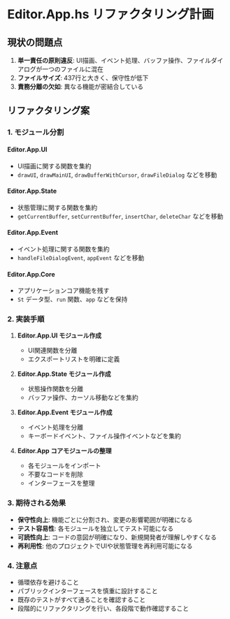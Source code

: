 # Editor.App.hs リファクタリング計画

## 現状の問題点

1. **単一責任の原則違反**: UI描画、イベント処理、バッファ操作、ファイルダイアログが一つのファイルに混在
2. **ファイルサイズ**: 437行と大きく、保守性が低下
3. **責務分離の欠如**: 異なる機能が密結合している

## リファクタリング案

### 1. モジュール分割

#### Editor.App.UI
- UI描画に関する関数を集約
- `drawUI`, `drawMainUI`, `drawBufferWithCursor`, `drawFileDialog` などを移動

#### Editor.App.State
- 状態管理に関する関数を集約
- `getCurrentBuffer`, `setCurrentBuffer`, `insertChar`, `deleteChar` などを移動

#### Editor.App.Event
- イベント処理に関する関数を集約
- `handleFileDialogEvent`, `appEvent` などを移動

#### Editor.App.Core
- アプリケーションコア機能を残す
- `St` データ型、`run` 関数、`app` などを保持

### 2. 実装手順

1. **Editor.App.UI モジュール作成**
   - UI関連関数を分離
   - エクスポートリストを明確に定義

2. **Editor.App.State モジュール作成**
   - 状態操作関数を分離
   - バッファ操作、カーソル移動などを集約

3. **Editor.App.Event モジュール作成**
   - イベント処理を分離
   - キーボードイベント、ファイル操作イベントなどを集約

4. **Editor.App コアモジュールの整理**
   - 各モジュールをインポート
   - 不要なコードを削除
   - インターフェースを整理

### 3. 期待される効果

- **保守性向上**: 機能ごとに分割され、変更の影響範囲が明確になる
- **テスト容易性**: 各モジュールを独立してテスト可能になる
- **可読性向上**: コードの意図が明確になり、新規開発者が理解しやすくなる
- **再利用性**: 他のプロジェクトでUIや状態管理を再利用可能になる

### 4. 注意点

- 循環依存を避けること
- パブリックインターフェースを慎重に設計すること
- 既存のテストがすべて通ることを確認すること
- 段階的にリファクタリングを行い、各段階で動作確認すること